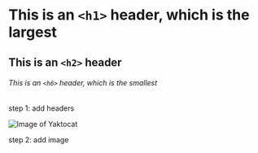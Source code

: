 # This is an `<h1>` header, which is the largest
## This is an `<h2>` header
###### This is an `<h6>` header, which is the smallest

step 1: add headers

![Image of Yaktocat](https://octodex.github.com/images/yaktocat.png)

step 2: add image
